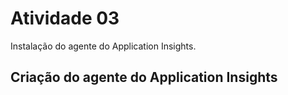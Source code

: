 # Atividade 03

Instalação do agente do Application Insights.

## Criação do agente do Application Insights

